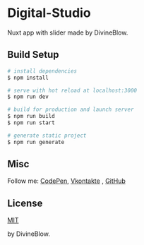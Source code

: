 # Digital-Studio

Nuxt app with slider made by DivineBlow.

## Build Setup

```bash
# install dependencies
$ npm install

# serve with hot reload at localhost:3000
$ npm run dev

# build for production and launch server
$ npm run build
$ npm run start

# generate static project
$ npm run generate
```

## Misc

Follow me: [CodePen](https://codepen.io/DivineBlow), [Vkontakte](https://vk.com/jesus.the.lord) , [GitHub](https://github.com/DivineBlow)

## License

[MIT](LICENSE)

by DivineBlow.
